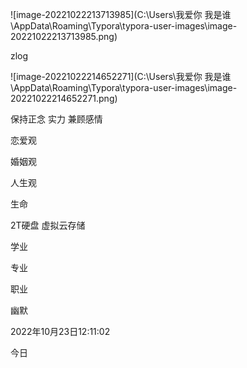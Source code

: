 ![image-20221022213713985](C:\Users\我爱你  我是谁\AppData\Roaming\Typora\typora-user-images\image-20221022213713985.png)





zlog

![image-20221022214652271](C:\Users\我爱你  我是谁\AppData\Roaming\Typora\typora-user-images\image-20221022214652271.png)





保持正念 实力 兼顾感情 

恋爱观

婚姻观

人生观

生命

2T硬盘 虚拟云存储



学业

专业

职业



幽默

2022年10月23日12:11:02

今日